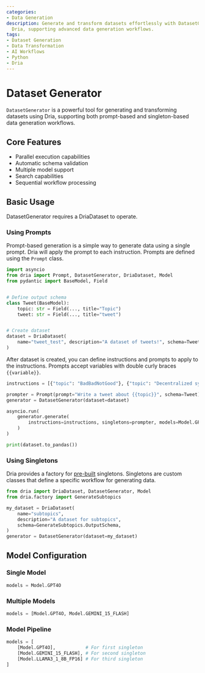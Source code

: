 ```yaml
---
categories:
- Data Generation
description: Generate and transform datasets effortlessly with DatasetGenerator in
  Dria, supporting advanced data generation workflows.
tags:
- Dataset Generation
- Data Transformation
- AI Workflows
- Python
- Dria
---
```


# Dataset Generator

`DatasetGenerator` is a powerful tool for generating and transforming datasets using Dria, supporting both prompt-based and singleton-based data generation workflows.

## Core Features

- Parallel execution capabilities
- Automatic schema validation
- Multiple model support
- Search capabilities
- Sequential workflow processing

## Basic Usage

DatasetGenerator requires a DriaDataset to operate. 

### Using Prompts

Prompt-based generation is a simple way to generate data using a single prompt. Dria will apply the prompt to each instruction.
Prompts are defined using the `Prompt` class. 

```python
import asyncio
from dria import Prompt, DatasetGenerator, DriaDataset, Model
from pydantic import BaseModel, Field


# Define output schema
class Tweet(BaseModel):
    topic: str = Field(..., title="Topic")
    tweet: str = Field(..., title="tweet")


# Create dataset
dataset = DriaDataset(
    name="tweet_test", description="A dataset of tweets!", schema=Tweet
)
```

After dataset is created, you can define instructions and prompts to apply to the instructions.
Prompts accept variables with double curly braces `{{variable}}`.

```python
instructions = [{"topic": "BadBadNotGood"}, {"topic": "Decentralized synthetic data"}]

prompter = Prompt(prompt="Write a tweet about {{topic}}", schema=Tweet)
generator = DatasetGenerator(dataset=dataset)

asyncio.run(
    generator.generate(
        instructions=instructions, singletons=prompter, models=Model.GPT4O
    )
)

print(dataset.to_pandas())
```

### Using Singletons

Dria provides a factory for [pre-built](../factory/simple.md) singletons. Singletons are custom classes that define a specific workflow for generating data. 

```python
from dria import DriaDataset, DatasetGenerator, Model
from dria.factory import GenerateSubtopics

my_dataset = DriaDataset(
    name="subtopics",
    description="A dataset for subtopics",
    schema=GenerateSubtopics.OutputSchema,
)
generator = DatasetGenerator(dataset=my_dataset)
```

## Model Configuration

### Single Model
```python
models = Model.GPT4O
```

### Multiple Models
```python
models = [Model.GPT4O, Model.GEMINI_15_FLASH]
```

### Model Pipeline
```python
models = [
    [Model.GPT4O],           # For first singleton
    [Model.GEMINI_15_FLASH], # For second singleton
    [Model.LLAMA3_1_8B_FP16] # For third singleton
]
```